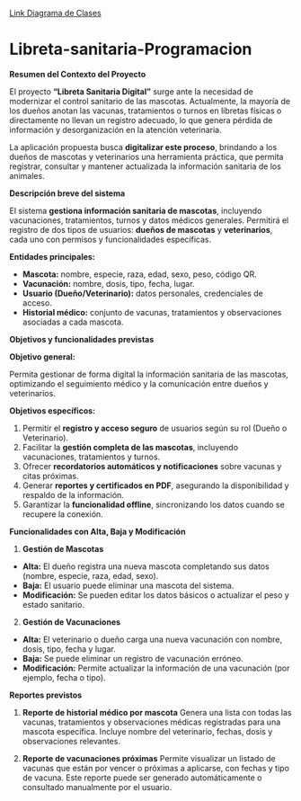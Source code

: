 [Link Diagrama de Clases](https://lucid.app/lucidchart/f0e4fb76-1a8e-4995-be2d-61d92bf68501/edit?viewport_loc=-184%2C-1353%2C3251%2C1538%2C0_0&invitationId=inv_ba4a12ba-e3d8-4172-9df8-5c23d8b7959d)


# Libreta-sanitaria-Programacion

 **Resumen del Contexto del Proyecto**

El proyecto **“Libreta Sanitaria Digital”** surge ante la necesidad de modernizar el control sanitario de las mascotas.
Actualmente, la mayoría de los dueños anotan las vacunas, tratamientos o turnos en libretas físicas o directamente no llevan un registro adecuado, lo que genera pérdida de información y desorganización en la atención veterinaria.

La aplicación propuesta busca **digitalizar este proceso**, brindando a los dueños de mascotas y veterinarios una herramienta práctica, que permita registrar, consultar y mantener actualizada la información sanitaria de los animales.

 **Descripción breve del sistema**

El sistema **gestiona información sanitaria de mascotas**, incluyendo vacunaciones, tratamientos, turnos y datos médicos generales.
Permitirá el registro de dos tipos de usuarios: **dueños de mascotas** y **veterinarios**, cada uno con permisos y funcionalidades específicas.

 **Entidades principales:**

* **Mascota:** nombre, especie, raza, edad, sexo, peso, código QR.
* **Vacunación:** nombre, dosis, tipo, fecha, lugar.
* **Usuario (Dueño/Veterinario):** datos personales, credenciales de acceso.
* **Historial médico:** conjunto de vacunas, tratamientos y observaciones asociadas a cada mascota.


 **Objetivos y funcionalidades previstas**

**Objetivo general:**

Permita gestionar de forma digital la información sanitaria de las mascotas, optimizando el seguimiento médico y la comunicación entre dueños y veterinarios.

**Objetivos específicos:**

1. Permitir el **registro y acceso seguro** de usuarios según su rol (Dueño o Veterinario).
2. Facilitar la **gestión completa de las mascotas**, incluyendo vacunaciones, tratamientos y turnos.
3. Ofrecer **recordatorios automáticos y notificaciones** sobre vacunas y citas próximas.
4. Generar **reportes y certificados en PDF**, asegurando la disponibilidad y respaldo de la información.
5. Garantizar la **funcionalidad offline**, sincronizando los datos cuando se recupere la conexión.


 **Funcionalidades con Alta, Baja y Modificación**

 1. **Gestión de Mascotas**
* **Alta:** El dueño registra una nueva mascota completando sus datos (nombre, especie, raza, edad, sexo).
* **Baja:** El usuario puede eliminar una mascota del sistema.
* **Modificación:** Se pueden editar los datos básicos o actualizar el peso y estado sanitario.

 2. **Gestión de Vacunaciones**
* **Alta:** El veterinario o dueño carga una nueva vacunación con nombre, dosis, tipo, fecha y lugar.
* **Baja:** Se puede eliminar un registro de vacunación erróneo.
* **Modificación:** Permite actualizar la información de una vacunación (por ejemplo, fecha o tipo).

**Reportes previstos**

1. **Reporte de historial médico por mascota**
Genera una lista con todas las vacunas, tratamientos y observaciones médicas registradas para una mascota específica.
Incluye nombre del veterinario, fechas, dosis y observaciones relevantes.

2. **Reporte de vacunaciones próximas**
Permite visualizar un listado de vacunas que están por vencer o próximas a aplicarse, con fechas y tipo de vacuna.
Este reporte puede ser generado automáticamente o consultado manualmente por el usuario.

